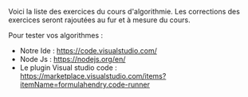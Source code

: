 Voici la liste des exercices du cours d'algorithmie.
Les corrections des exercices seront rajoutées au fur et à mesure du cours.

Pour tester vos algorithmes : 
- Notre Ide : https://code.visualstudio.com/
- Node Js : https://nodejs.org/en/
- Le plugin Visual studio code : https://marketplace.visualstudio.com/items?itemName=formulahendry.code-runner
